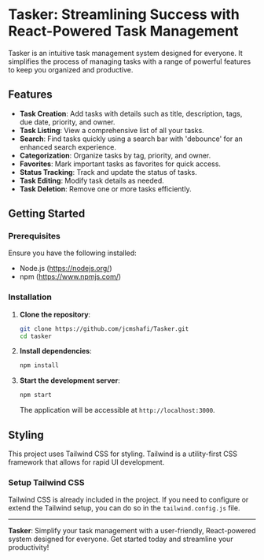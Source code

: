# Tasker: Streamlining Success with React-Powered Task Management

Tasker is an intuitive task management system designed for everyone. It simplifies the process of managing tasks with a range of powerful features to keep you organized and productive.

## Features

- **Task Creation**: Add tasks with details such as title, description, tags, due date, priority, and owner.
- **Task Listing**: View a comprehensive list of all your tasks.
- **Search**: Find tasks quickly using a search bar with 'debounce' for an enhanced search experience.
- **Categorization**: Organize tasks by tag, priority, and owner.
- **Favorites**: Mark important tasks as favorites for quick access.
- **Status Tracking**: Track and update the status of tasks.
- **Task Editing**: Modify task details as needed.
- **Task Deletion**: Remove one or more tasks efficiently.

## Getting Started

### Prerequisites

Ensure you have the following installed:

- Node.js (https://nodejs.org/)
- npm (https://www.npmjs.com/)

### Installation

1. **Clone the repository**:

   ```sh
   git clone https://github.com/jcmshafi/Tasker.git
   cd tasker
   ```

2. **Install dependencies**:

   ```sh
   npm install
   ```

3. **Start the development server**:

   ```sh
   npm start
   ```

   The application will be accessible at `http://localhost:3000`.

## Styling

This project uses Tailwind CSS for styling. Tailwind is a utility-first CSS framework that allows for rapid UI development.

### Setup Tailwind CSS

Tailwind CSS is already included in the project. If you need to configure or extend the Tailwind setup, you can do so in the `tailwind.config.js` file.

---

**Tasker**: Simplify your task management with a user-friendly, React-powered system designed for everyone. Get started today and streamline your productivity!
